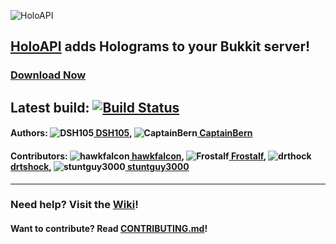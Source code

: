 ![HoloAPI](https://dev.bukkit.org/media/images/70/44/Banner_PNG.png "HoloAPI")
## [HoloAPI](https://dev.bukkit.org/bukkit-plugins/holoapi/) adds Holograms to your Bukkit server!
### [Download Now](https://github.com/DSH105/HoloAPI/releases)
Latest build: [![Build Status](https://travis-ci.org/DSH105/HoloAPI.png)](https://travis-ci.org/DSH105/HoloAPI)
----

#### Authors: ![DSH105](https://minotar.net/avatar/_DSH105_/15)[ DSH105](https://github.com/DSH105), ![CaptainBern](https://minotar.net/helm/CaptainBern/15)[ CaptainBern](https://github.com/CaptainBern)
#### Contributors: ![hawkfalcon](https://minotar.net/helm/Hawkfalcon/15)[ hawkfalcon](https://github.com/hawkfalcon), ![Frostalf](https://minotar.net/helm/MHF_Question/15)[ Frostalf](https://github.com/Frostalf), ![drthock](https://minotar.net/helm/drtshock/15)[ drtshock](https://github.com/drtshock), ![stuntguy3000](https://minotar.net/helm/stuntguy3000/15)[ stuntguy3000](https://github.com/stuntguy3000)

----

### Need help? Visit the [Wiki](https://github.com/DSH105/HoloAPI/wiki)!
#### Want to contribute? Read [CONTRIBUTING.md](https://github.com/DSH105/HoloAPI/blob/master/CONTRIBUTING.md)!
